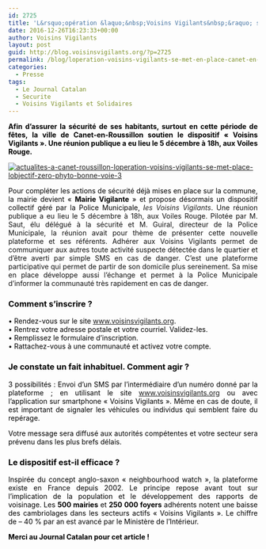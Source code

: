 ```yaml
---
id: 2725
title: 'L&rsquo;opération &laquo;&nbsp;Voisins Vigilants&nbsp;&raquo; se met en place à Canet-en-Roussillon'
date: 2016-12-26T16:23:33+00:00
author: Voisins Vigilants
layout: post
guid: http://blog.voisinsvigilants.org/?p=2725
permalink: /blog/loperation-voisins-vigilants-se-met-en-place-canet-en-roussillon/
categories:
  - Presse
tags:
  - Le Journal Catalan
  - Securite
  - Voisins Vigilants et Solidaires
---
```

<p style="text-align: justify;">
  <strong style="color: #000000;">Afin d’assurer la sécurité de ses habitants, surtout en cette période de fêtes, la ville de Canet-en-Roussillon soutien le dispositif « Voisins Vigilants ». Une réunion publique a eu lieu le 5 décembre à 18h, aux Voiles Rouge. </strong>
</p>

<p style="text-align: justify;">
  <a href="./../../images/2016/12/actualites-a-canet-roussillon-loperation-voisins-vigilants-se-met-place-lobjectif-zero-phyto-bonne-voie-3.jpg"><img class="aligncenter  wp-image-2726" src="./../../images/2016/12/actualites-a-canet-roussillon-loperation-voisins-vigilants-se-met-place-lobjectif-zero-phyto-bonne-voie-3.jpg" alt="actualites-a-canet-roussillon-loperation-voisins-vigilants-se-met-place-lobjectif-zero-phyto-bonne-voie-3"/></a>
</p>

<p style="color: #111111; text-align: justify;">
  <span style="color: #000000;">Pour compléter les actions de sécurité déjà mises en place sur la commune, la mairie devient « <strong>Mairie Vigilante</strong> » et propose désormais un dispositif collectif géré par la Police Municipale, <em>l</em><em style="color: #222222;">es Voisins Vigilants</em>. </span>Une réunion publique a eu lieu le 5 décembre à 18h, aux Voiles Rouge. Pilotée par M. Saut, élu délégué à la sécurité et M. Guiral, directeur de la Police Municipale, la réunion avait pour thème de présenter cette nouvelle plateforme et ses référents. Adhérer aux Voisins Vigilants permet de communiquer aux autres toute activité suspecte détectée dans le quartier et d’être averti par simple SMS en cas de danger. C’est une plateforme participative qui permet de partir de son domicile plus sereinement. Sa mise en place développe aussi l’échange et permet à la Police Municipale d’informer la communauté très rapidement en cas de danger.
</p>

<h3 style="color: #222222; text-align: justify;">
  <span style="color: #000000;">Comment s’inscrire ?</span>
</h3>

<p style="color: #222222; text-align: justify;">
  <span style="color: #000000;">• Rendez-vous sur le site <a href="www.voisinsvigilants.org">www.voisinsvigilants.org</a>.</span><br /> <span style="color: #000000;">• Rentrez votre adresse postale et votre courriel. Validez-les.</span><br /> <span style="color: #000000;">• Remplissez le formulaire d’inscription.</span><br /> <span style="color: #000000;">• Rattachez-vous à une communauté et activez votre compte.</span>
</p>

<h3 style="color: #222222; text-align: justify;">
  <span style="color: #000000;">Je constate un fait inhabituel. Comment agir ?</span>
</h3>

<p style="color: #222222; text-align: justify;">
  <span style="color: #000000;">3 possibilités : Envoi d’un SMS par l’intermédiaire d’un numéro donné par la plateforme ; en utilisant le site</span> <a href="www.voisinsvigilants.org">www.voisinsvigilants.org</a> <span style="color: #000000;">ou avec l’application sur smartphone « Voisins Vigilants ». Même en cas de doute, il est important de signaler les véhicules ou individus qui semblent faire du repérage.</span>
</p>

<p style="color: #222222; text-align: justify;">
  <span style="color: #000000;">Votre message sera diffusé aux autorités compétentes et votre secteur sera prévenu dans les plus brefs délais.</span>
</p>

<h3 style="color: #222222; text-align: justify;">
  <span style="color: #000000;">Le dispositif est-il efficace ?</span>
</h3>

<p style="color: #222222; text-align: justify;">
  <span style="color: #000000;">Inspirée du concept anglo-saxon « neighbourhood watch », la plateforme existe en France depuis 2002. Le principe repose avant tout sur l’implication de la population et le développement des rapports de voisinage. Les <strong>500 mairies</strong> et <strong>250 000 foyers</strong> adhérents notent une baisse des cambriolages dans les secteurs actifs « Voisins Vigilants ». Le chiffre de – 40 % par an est avancé par le Ministère de l’Intérieur.</span>
</p>

<p style="color: #222222; text-align: justify;">
  <span style="color: #000000;"><strong><span style="font-style: inherit;"><span style="font-style: inherit;"><span style="font-style: inherit;">Merci au Journal Catalan</span></span></span> <span style="font-style: inherit;">pour cet article !</span></strong></span>
</p>
